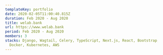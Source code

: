 ```yaml
---
templateKey: portfolio
date: 2020-02-05T11:00:40.815Z
duration: Feb 2020 - Aug 2020
title: welab.bank
url: https://www.welab.bank
period: Feb 2020 - Aug 2020
members: 3
stacks: Django, Wagtail, Celery, TypeScript, Next.js, React, Bootstrap, JQuery,
  Docker, Kubernetes, AWS
---
```

